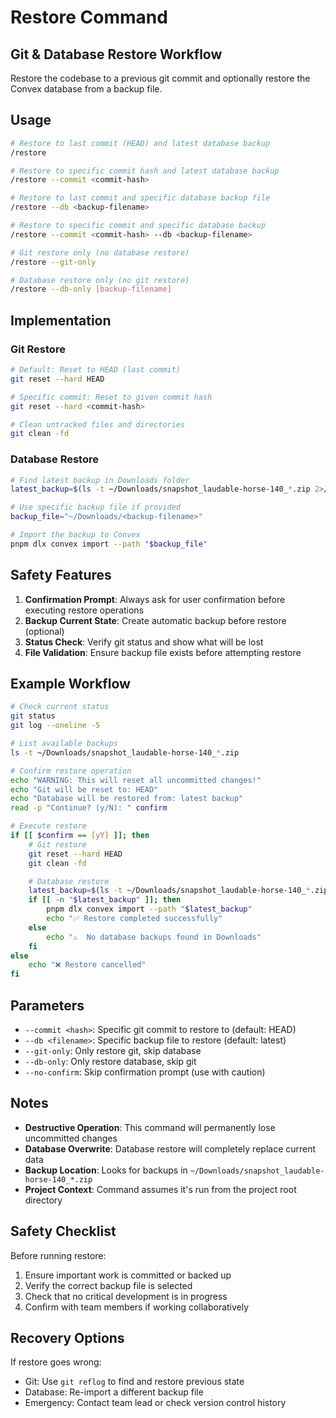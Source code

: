 # Restore Command

## Git & Database Restore Workflow

Restore the codebase to a previous git commit and optionally restore the Convex database from a backup file.

## Usage

```bash
# Restore to last commit (HEAD) and latest database backup
/restore

# Restore to specific commit hash and latest database backup
/restore --commit <commit-hash>

# Restore to last commit and specific database backup file
/restore --db <backup-filename>

# Restore to specific commit and specific database backup
/restore --commit <commit-hash> --db <backup-filename>

# Git restore only (no database restore)
/restore --git-only

# Database restore only (no git restore)
/restore --db-only [backup-filename]
```

## Implementation

### Git Restore

```bash
# Default: Reset to HEAD (last commit)
git reset --hard HEAD

# Specific commit: Reset to given commit hash
git reset --hard <commit-hash>

# Clean untracked files and directories
git clean -fd
```

### Database Restore

```bash
# Find latest backup in Downloads folder
latest_backup=$(ls -t ~/Downloads/snapshot_laudable-horse-140_*.zip 2>/dev/null | head -n1)

# Use specific backup file if provided
backup_file="~/Downloads/<backup-filename>"

# Import the backup to Convex
pnpm dlx convex import --path "$backup_file"
```

## Safety Features

1. **Confirmation Prompt**: Always ask for user confirmation before executing restore operations
2. **Backup Current State**: Create automatic backup before restore (optional)
3. **Status Check**: Verify git status and show what will be lost
4. **File Validation**: Ensure backup file exists before attempting restore

## Example Workflow

```bash
# Check current status
git status
git log --oneline -5

# List available backups
ls -t ~/Downloads/snapshot_laudable-horse-140_*.zip

# Confirm restore operation
echo "WARNING: This will reset all uncommitted changes!"
echo "Git will be reset to: HEAD"
echo "Database will be restored from: latest backup"
read -p "Continue? (y/N): " confirm

# Execute restore
if [[ $confirm == [yY] ]]; then
    # Git restore
    git reset --hard HEAD
    git clean -fd

    # Database restore
    latest_backup=$(ls -t ~/Downloads/snapshot_laudable-horse-140_*.zip 2>/dev/null | head -n1)
    if [[ -n "$latest_backup" ]]; then
        pnpm dlx convex import --path "$latest_backup"
        echo "✅ Restore completed successfully"
    else
        echo "⚠️  No database backups found in Downloads"
    fi
else
    echo "❌ Restore cancelled"
fi
```

## Parameters

- `--commit <hash>`: Specific git commit to restore to (default: HEAD)
- `--db <filename>`: Specific backup file to restore (default: latest)
- `--git-only`: Only restore git, skip database
- `--db-only`: Only restore database, skip git
- `--no-confirm`: Skip confirmation prompt (use with caution)

## Notes

- **Destructive Operation**: This command will permanently lose uncommitted changes
- **Database Overwrite**: Database restore will completely replace current data
- **Backup Location**: Looks for backups in `~/Downloads/snapshot_laudable-horse-140_*.zip`
- **Project Context**: Command assumes it&apos;s run from the project root directory

## Safety Checklist

Before running restore:

1. Ensure important work is committed or backed up
2. Verify the correct backup file is selected
3. Check that no critical development is in progress
4. Confirm with team members if working collaboratively

## Recovery Options

If restore goes wrong:

- Git: Use `git reflog` to find and restore previous state
- Database: Re-import a different backup file
- Emergency: Contact team lead or check version control history
